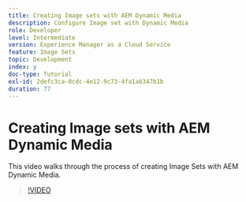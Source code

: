 ```yaml
---
title: Creating Image sets with AEM Dynamic Media
description: Configure Image set with Dynamic Media
role: Developer
level: Intermediate
version: Experience Manager as a Cloud Service
feature: Image Sets
topic: Development
index: y
doc-type: Tutorial
exl-id: 2defc3ca-0cdc-4e12-9c73-4fa1a6347b1b
duration: 77
---
```

# Creating Image sets with AEM Dynamic Media

This video walks through the process of creating Image Sets with AEM Dynamic Media.

>[!VIDEO](https://video.tv.adobe.com/v/335581?quality=12&learn=on)
